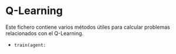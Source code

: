 # Q-Learning

Este fichero contiene varios métodos útiles para calcular problemas relacionados con el Q-Learning.

* `train(agent: `